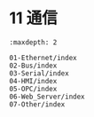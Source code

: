 # 11 通信

```{toctree}
:maxdepth: 2

01-Ethernet/index
02-Bus/index
03-Serial/index
04-HMI/index
05-OPC/index
06-Web_Server/index
07-Other/index
```